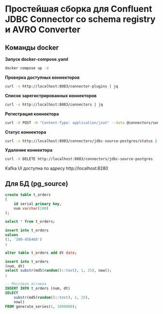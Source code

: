 # Простейшая сборка для Confluent JDBC Connector со schema registry и AVRO Converter


## Команды docker

**Запуск docker-compose.yaml**
```bash
docker compose up -d
```

**Проверка доступных коннекторов**
```bash
curl -s http://localhost:8083/connector-plugins | jq
```

**Список зарегистрированных коннекторов**
```bash
curl -s http://localhost:8083/connectors | jq
```

**Регистрация коннектора**
```bash
curl -X POST -H "Content-Type: application/json" --data @connectors/source_connector.json http://localhost:8083/connectors
```

**Статус коннектора**
```bash
curl -s http://localhost:8083/connectors/jdbc-source-postgres/status | jq
```

**Удаление коннектора**
```bash
curl -X DELETE http://localhost:8083/connectors/jdbc-source-postgres
```

Kafka UI доступна по адресу
http://localhost:8280

## Для БД (pg_source)
```sql
create table t_orders
(
	id serial primary key,
	num varchar(100)
);

select * from t_orders;

insert into t_orders
values
(1, '100-456468')
;

alter table t_orders add dt date;

insert into t_orders
(num, dt)
select substr(md5(random()::text), 1, 25), now();
;

-- Массовая вставка
INSERT INTO t_orders (num, dt)
SELECT 
    substr(md5(random()::text), 1, 25),
    now()
FROM generate_series(1, 1000000);

```


